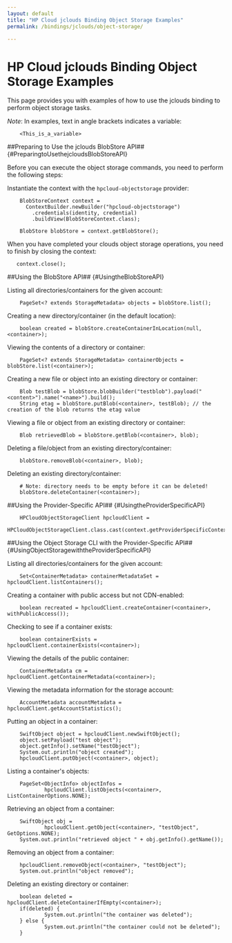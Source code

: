 ```yaml
---
layout: default
title: "HP Cloud jclouds Binding Object Storage Examples"
permalink: /bindings/jclouds/object-storage/

---
```

# HP Cloud jclouds Binding Object Storage Examples

This page provides you with examples of how to use the jclouds binding to perform object storage tasks.  

*Note*: In examples, text in angle brackets indicates a variable:  

        <This_is_a_variable>  

##Preparing to Use the jclouds BlobStore API## {#PreparingtoUsethejcloudsBlobStoreAPI}  

Before you can execute the object storage commands, you need to perform the following steps: 

Instantiate the context with the `hpcloud-objectstorage` provider:

        BlobStoreContext context = 
          ContextBuilder.newBuilder("hpcloud-objectstorage")
            .credentials(identity, credential)
            .buildView(BlobStoreContext.class);

        BlobStore blobStore = context.getBlobStore(); 

When you have completed your clouds object storage operations, you need to finish by closing the context:

       context.close(); 

##Using the BlobStore API## {#UsingtheBlobStoreAPI}

Listing all directories/containers for the given account:

        PageSet<? extends StorageMetadata> objects = blobStore.list();

Creating a new directory/container (in the default location):

        boolean created = blobStore.createContainerInLocation(null, <container>);

Viewing the contents of a directory or container:

        PageSet<? extends StorageMetadata> containerObjects = blobStore.list(<container>);

Creating a new file or object into an existing directory or container:

        Blob testBlob = blobStore.blobBuilder("testblob").payload("<content>").name("<name>").build();
        String etag = blobStore.putBlob(<container>, testBlob); // the creation of the blob returns the etag value

Viewing a file or object from an existing directory or container:

        Blob retrievedBlob = blobStore.getBlob(<container>, blob);

Deleting a file/object from an existing directory/container:

        blobStore.removeBlob(<container>, blob);

Deleting an existing directory/container:

        # Note: directory needs to be empty before it can be deleted!
        blobStore.deleteContainer(<container>);

##Using the Provider-Specific API## {#UsingtheProviderSpecificAPI}

        HPCloudObjectStorageClient hpcloudClient =
                HPCloudObjectStorageClient.class.cast(context.getProviderSpecificContext().getApi());

##Using the Object Storage CLI with the Provider-Specific API## {#UsingObjectStoragewiththeProviderSpecificAPI}


Listing all directories/containers for the given account:

        Set<ContainerMetadata> containerMetadataSet = hpcloudClient.listContainers();

Creating a container with public access but not CDN-enabled:

        boolean recreated = hpcloudClient.createContainer(<container>, withPublicAccess());

Checking to see if a container exists:

        boolean containerExists = hpcloudClient.containerExists(<container>);

Viewing the details of the public container:

        ContainerMetadata cm = hpcloudClient.getContainerMetadata(<container>);

Viewing the metadata information for the storage account:

        AccountMetadata accountMetadata = hpcloudClient.getAccountStatistics();

Putting an object in a container:

        SwiftObject object = hpcloudClient.newSwiftObject();
        object.setPayload("test object");
        object.getInfo().setName("testObject");
        System.out.println("object created");
        hpcloudClient.putObject(<container>, object);

Listing a container's objects:

        PageSet<ObjectInfo> objectInfos =
                hpcloudClient.listObjects(<container>, ListContainerOptions.NONE);
        
Retrieving an object from a container:

        SwiftObject obj =
                hpcloudClient.getObject(<container>, "testObject", GetOptions.NONE);
        System.out.println("retrieved object " + obj.getInfo().getName());

Removing an object from a container:

        hpcloudClient.removeObject(<container>, "testObject");
        System.out.println("object removed");

Deleting an existing directory or container:

        boolean deleted = hpcloudClient.deleteContainerIfEmpty(<container>);
        if(deleted) {
                System.out.println("the container was deleted");
        } else {
                System.out.println("the container could not be deleted");
        }